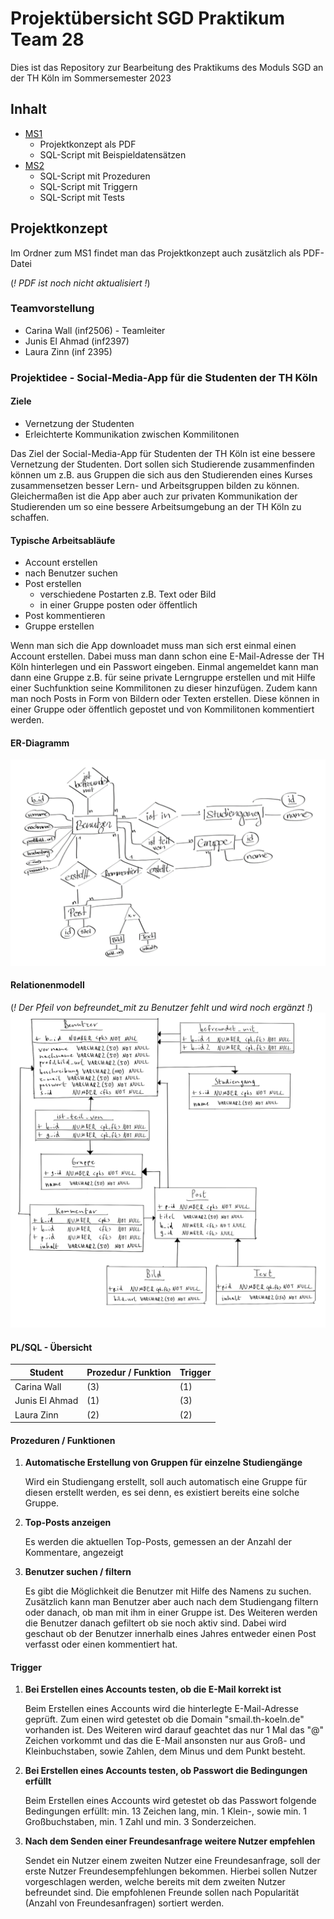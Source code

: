 # Projektübersicht SGD Praktikum Team 28

Dies ist das Repository zur Bearbeitung des Praktikums des Moduls SGD an der TH Köln im Sommersemester 2023

## Inhalt
- [MS1](./src/main/ms1)
  - Projektkonzept als PDF
  - SQL-Script mit Beispieldatensätzen
- [MS2](./src/main/ms2)
  - SQL-Script mit Prozeduren
  - SQL-Script mit Triggern
  - SQL-Script mit Tests

## Projektkonzept
Im Ordner zum MS1 findet man das Projektkonzept auch zusätzlich als PDF-Datei

(*! PDF ist noch nicht aktualisiert !*)

### Teamvorstellung
- Carina Wall (inf2506) - Teamleiter
- Junis El Ahmad (inf2397)
- Laura Zinn (inf 2395)

### Projektidee - Social-Media-App für die Studenten der TH Köln

#### Ziele
- Vernetzung der Studenten
- Erleichterte Kommunikation zwischen Kommilitonen

Das Ziel der Social-Media-App für Studenten der TH Köln ist eine bessere Vernetzung der Studenten. Dort sollen sich
Studierende zusammenfinden können um z.B. aus Gruppen die sich aus den Studierenden eines Kurses zusammensetzen besser
Lern- und Arbeitsgruppen bilden zu können. Gleichermaßen ist die App aber auch zur privaten Kommunikation der Studierenden
um so eine bessere Arbeitsumgebung an der TH Köln zu schaffen.

#### Typische Arbeitsabläufe
- Account erstellen
- nach Benutzer suchen
- Post erstellen
  - verschiedene Postarten z.B. Text oder Bild
  - in einer Gruppe posten oder öffentlich
- Post kommentieren
- Gruppe erstellen

Wenn man sich die App downloadet muss man sich erst einmal einen Account erstellen. Dabei muss man dann schon eine
E-Mail-Adresse der TH Köln hinterlegen und ein Passwort eingeben. Einmal angemeldet kann man dann eine Gruppe z.B. für 
seine private Lerngruppe erstellen und mit Hilfe einer Suchfunktion seine Kommilitonen zu dieser hinzufügen. Zudem kann 
man noch Posts in Form von Bildern oder Texten erstellen. Diese können in einer Gruppe oder öffentlich gepostet und von
Kommilitonen kommentiert werden.

#### ER-Diagramm
![ER-Diagramm](./src/main/ms1/diagramme/er_diagramm.png "ER-Diagramm")

#### Relationenmodell
(*! Der Pfeil von befreundet_mit zu Benutzer fehlt und wird noch ergänzt !*)
![Relationenmodell](./src/main/ms1/diagramme/relationenmodell.png "Relationenmodell")


#### PL/SQL - Übersicht

| Student | Prozedur / Funktion | Trigger |
| --- |---------------------|---------|
| Carina Wall | (3)                 | (1)     |
| Junis El Ahmad | (1)                 | (3)     |
| Laura Zinn | (2)                 | (2)     |

#### Prozeduren / Funktionen
1. **Automatische Erstellung von Gruppen für einzelne Studiengänge**

    Wird ein Studiengang erstellt, soll auch automatisch eine Gruppe für diesen
    erstellt werden, es sei denn, es existiert bereits eine solche Gruppe.

2. **Top-Posts anzeigen**

    Es werden die aktuellen Top-Posts, gemessen an der Anzahl der Kommentare, angezeigt


3. **Benutzer suchen / filtern**

    Es gibt die Möglichkeit die Benutzer mit Hilfe des Namens zu suchen. Zusätzlich kann man Benutzer aber auch nach dem
    Studiengang filtern oder danach, ob man mit ihm in einer Gruppe ist. Des Weiteren werden die Benutzer danach
   gefiltert ob sie noch aktiv sind. Dabei wird geschaut ob der Benutzer innerhalb eines Jahres entweder einen Post
   verfasst oder einen kommentiert hat.

#### Trigger
1. **Bei Erstellen eines Accounts testen, ob die E-Mail korrekt ist**
  
    Beim Erstellen eines Accounts wird die hinterlegte E-Mail-Adresse geprüft. Zum einen wird getestet ob die Domain
   "smail.th-koeln.de" vorhanden ist. Des Weiteren wird darauf geachtet das nur 1 Mal das "@" Zeichen vorkommt und das 
    die E-Mail ansonsten nur aus Groß- und Kleinbuchstaben, sowie Zahlen, dem Minus und dem Punkt besteht.


2. **Bei Erstellen eines Accounts testen, ob Passwort die Bedingungen erfüllt**

    Beim Erstellen eines Accounts wird getestet ob das Passwort folgende Bedingungen erfüllt: min. 13 Zeichen lang, min. 
1 Klein-, sowie min. 1 Großbuchstaben, min. 1 Zahl und min. 3 Sonderzeichen.


3. **Nach dem Senden einer Freundesanfrage weitere Nutzer empfehlen**
    
    Sendet ein Nutzer einem zweiten Nutzer eine Freundesanfrage, soll der erste
    Nutzer Freundesempfehlungen bekommen. Hierbei sollen Nutzer vorgeschlagen werden,
    welche bereits mit dem zweiten Nutzer befreundet sind. Die empfohlenen Freunde
    sollen nach Popularität (Anzahl von Freundesanfragen) sortiert werden.